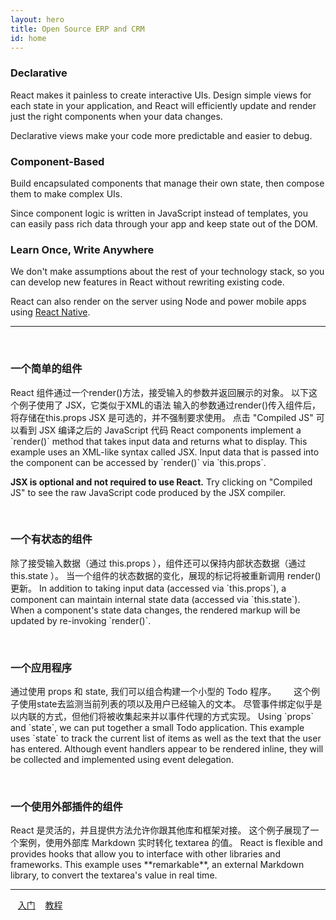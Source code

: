 ```yaml
---
layout: hero
title: Open Source ERP and CRM
id: home
---
```


<section class="light home-section">
  <div class="marketing-row">
    <div class="marketing-col">
      <h3>Declarative</h3>
      <p>React makes it painless to create interactive UIs. Design simple views for each state in your application, and React will efficiently update and render just the right components when your data changes.</p>
      <p>Declarative views make your code more predictable and easier to debug.</p>
    </div>
    <div class="marketing-col">
      <h3>Component-Based</h3>
      <p>Build encapsulated components that manage their own state, then compose them to make complex UIs.</p>
      <p>Since component logic is written in JavaScript instead of templates, you can easily pass rich data through your app and keep state out of the DOM.</p>
    </div>
    <div class="marketing-col">
      <h3>Learn Once, Write Anywhere</h3>
      <p>We don't make assumptions about the rest of your technology stack, so you can develop new features in React without rewriting existing code.</p>
      <p>React can also render on the server using Node and power mobile apps using <a href="https://facebook.github.io/react-native/">React Native</a>.</p>
    </div>
  </div>
</section>
<hr class="home-divider" />
<section class="home-section">
  <div id="examples">
    <div class="example">
      <h3>一个简单的组件</h3>
      <p>
        React 组件通过一个render()方法，接受输入的参数并返回展示的对象。
        以下这个例子使用了 JSX，它类似于XML的语法
        输入的参数通过render()传入组件后，将存储在this.props
        JSX 是可选的，并不强制要求使用。
        点击 "Compiled JS" 可以看到 JSX 编译之后的 JavaScript 代码
        React components implement a `render()` method that takes input data and
        returns what to display. This example uses an XML-like syntax called
        JSX. Input data that is passed into the component can be accessed by
        `render()` via `this.props`.
      </p>
      <p>
        <strong>JSX is optional and not required to use React.</strong> Try
        clicking on "Compiled JS" to see the raw JavaScript code produced by
        the JSX compiler.
      </p>
      <div id="helloExample"></div>
    </div>
    <div class="example">
      <h3>一个有状态的组件</h3>
      <p>
        除了接受输入数据（通过 this.props ），组件还可以保持内部状态数据（通过 this.state ）。
        当一个组件的状态数据的变化，展现的标记将被重新调用 render() 更新。
        In addition to taking input data (accessed via `this.props`), a
        component can maintain internal state data (accessed via `this.state`).
        When a component's state data changes, the rendered markup will be
        updated by re-invoking `render()`.
      </p>
      <div id="timerExample"></div>
    </div>
    <div class="example">
      <h3>一个应用程序</h3>
      <p>
        通过使用 props 和 state, 我们可以组合构建一个小型的 Todo 程序。
        这个例子使用state去监测当前列表的项以及用户已经输入的文本。 
        尽管事件绑定似乎是以内联的方式，但他们将被收集起来并以事件代理的方式实现。
        Using `props` and `state`, we can put together a small Todo application.
        This example uses `state` to track the current list of items as well as
        the text that the user has entered. Although event handlers appear to be
        rendered inline, they will be collected and implemented using event
        delegation.
      </p>
      <div id="todoExample"></div>
    </div>
    <div class="example">
      <h3>一个使用外部插件的组件</h3>
      <p>
        React 是灵活的，并且提供方法允许你跟其他库和框架对接。
        这个例子展现了一个案例，使用外部库 Markdown 实时转化 textarea 的值。
        React is flexible and provides hooks that allow you to interface with
        other libraries and frameworks. This example uses **remarkable**, an
        external Markdown library, to convert the textarea's value in real time.
      </p>
      <div id="markdownExample"></div>
    </div>
  </div>
  <script src="/react/js/remarkable.min.js"></script>
  <script src="/react/js/examples/hello.js"></script>
  <script src="/react/js/examples/timer.js"></script>
  <script src="/react/js/examples/todo.js"></script>
  <script src="/react/js/examples/markdown.js"></script>
</section>
<hr class="home-divider" />
<section class="home-bottom-section">
  <div class="buttons-unit">
    <a href="docs/hello-world.html" class="button">入门</a>
    <a href="tutorial/tutorial.html" class="button">教程</a>
  </div>
</section>
